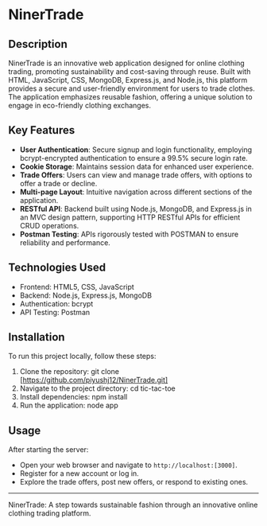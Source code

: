 # NinerTrade

## Description
NinerTrade is an innovative web application designed for online clothing trading, promoting sustainability and cost-saving through reuse. Built with HTML, JavaScript, CSS, MongoDB, Express.js, and Node.js, this platform provides a secure and user-friendly environment for users to trade clothes. The application emphasizes reusable fashion, offering a unique solution to engage in eco-friendly clothing exchanges.

## Key Features
- **User Authentication**: Secure signup and login functionality, employing bcrypt-encrypted authentication to ensure a 99.5% secure login rate.
- **Cookie Storage**: Maintains session data for enhanced user experience.
- **Trade Offers**: Users can view and manage trade offers, with options to offer a trade or decline.
- **Multi-page Layout**: Intuitive navigation across different sections of the application.
- **RESTful API**: Backend built using Node.js, MongoDB, and Express.js in an MVC design pattern, supporting HTTP RESTful APIs for efficient CRUD operations.
- **Postman Testing**: APIs rigorously tested with POSTMAN to ensure reliability and performance.

## Technologies Used
- Frontend: HTML5, CSS, JavaScript
- Backend: Node.js, Express.js, MongoDB
- Authentication: bcrypt
- API Testing: Postman

## Installation
To run this project locally, follow these steps:

1. Clone the repository: git clone [https://github.com/piyushj12/NinerTrade.git]
2. Navigate to the project directory: cd tic-tac-toe
3. Install dependencies: npm install
4. Run the application: node app

## Usage
After starting the server:
- Open your web browser and navigate to `http://localhost:[3000]`.
- Register for a new account or log in.
- Explore the trade offers, post new offers, or respond to existing ones.

---
NinerTrade: A step towards sustainable fashion through an innovative online clothing trading platform.
